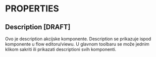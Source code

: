 # PROPERTIES

## Description [DRAFT]

Ovo je description akcijske komponente. Description se prikazuje ispod komponente u flow editoru/viewu. U glavnom toolbaru se može jednim klikom sakriti ili prikazati descriptioni svih komponenti.
